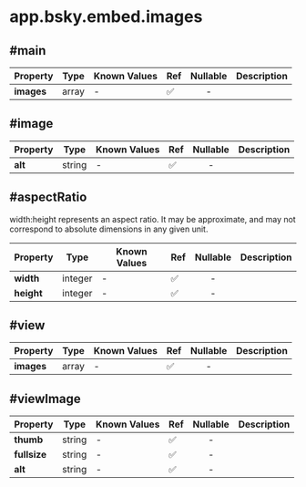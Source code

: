 # app.bsky.embed.images

## #main

| Property | Type | Known Values | Ref | Nullable | Description |
| --- | --- | --- | --- | :---: | --- |
| **images** | array | - | ✅ | - |

## #image

| Property | Type | Known Values | Ref | Nullable | Description |
| --- | --- | --- | --- | :---: | --- |
| **alt** | string | - | ✅ | - |

## #aspectRatio

width:height represents an aspect ratio. It may be approximate, and may not correspond to absolute dimensions in any given unit.

| Property | Type | Known Values | Ref | Nullable | Description |
| --- | --- | --- | --- | :---: | --- |
| **width** | integer | - | ✅ | - |
| **height** | integer | - | ✅ | - |

## #view

| Property | Type | Known Values | Ref | Nullable | Description |
| --- | --- | --- | --- | :---: | --- |
| **images** | array | - | ✅ | - |

## #viewImage

| Property | Type | Known Values | Ref | Nullable | Description |
| --- | --- | --- | --- | :---: | --- |
| **thumb** | string | - | ✅ | - |
| **fullsize** | string | - | ✅ | - |
| **alt** | string | - | ✅ | - |
